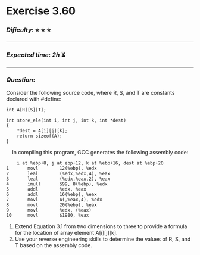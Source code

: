 Exercise 3.60
==============

### ***Dificulty***: :star: :star: :star:

---

### ***Expected time***: ***2h*** :hourglass_flowing_sand:

---

### ***Question***:
Consider the following source code, where R, S, and T are constants declared with #define:  

```
int A[R][S][T];

int store_ele(int i, int j, int k, int *dest)
{
	*dest = A[i][j][k];
	return sizeof(A);
}
```
 
&nbsp;&nbsp;&nbsp;&nbsp;In compiling this program, GCC generates the following assembly code:  

```
	i at %ebp+8, j at ebp+12, k at %ebp+16, dest at %ebp+20
1		movl		12(%ebp), %edx
2		leal		(%edx,%edx,4), %eax
3		leal		(%edx,%eax,2), %eax
4		imull		$99, 8(%ebp), %edx
5		addl		%edx, %eax
6		addl		16(%ebp), %eax
7		movl		A(,%eax,4), %edx
8		movl		20(%ebp), %eax
9		movl		%edx, (%eax)
10		movl		$1980, %eax
```  

1. Extend Equation 3.1 from two dimensions to three to provide a formula for the location of array element A[i][j][k].
2. Use your reverse engineering skills to determine the values of R, S, and T based on the assembly code.